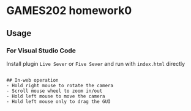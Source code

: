 # GAMES202 homework0

## Usage

### For Visual Studio Code
Install plugin `Live Sever` or `Five Sever` and run with `index.html` directly


```

## In-web operation
- Hold right mouse to rotate the camera
- Scroll mouse wheel to zoom in/out
- Hold left mouse to move the camera
- Hold left mouse only to drag the GUI
